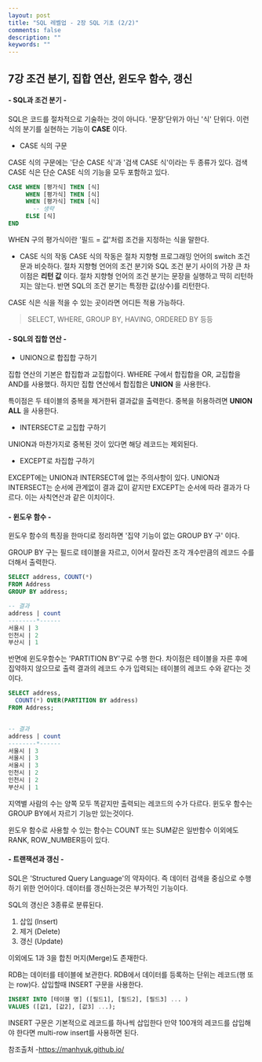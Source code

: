 ```yaml
---
layout: post
title: "SQL 레벨업 - 2장 SQL 기초 (2/2)"
comments: false
description: ""
keywords: ""
---
```


## 7강 조건 분기, 집합 연산, 윈도우 함수, 갱신


#### - SQL과 조건 분기 -

SQL은 코드를 절차적으로 기술하는 것이 아니다. '문장'단위가 아닌 '식' 단위다.
이런 식의 분기를 실현하는 기능이 **CASE** 이다.

- CASE 식의 구문

CASE 식의 구문에는 '단순 CASE 식'과 '검색 CASE 식'이라는 두 종류가 있다. 검색 CASE 식은 단순 CASE 식의 기능을 모두 포함하고 있다.

```sql
CASE WHEN [평가식] THEN [식]
     WHEN [평가식] THEN [식]
     WHEN [평가식] THEN [식]
       -- 생략
     ELSE [식]
END
```

WHEN 구의 평가식이란 '필드 = 값'처럼 조건을 지정하는 식을 말한다.


- CASE 식의 작동
CASE 식의 작동은 절차 지향형 프로그래밍 언어의 switch 조건문과 비슷하다. 절차 지향형 언어의 조건 분기와 SQL 조건 분기 사이의 가장 큰 차이점은 **리턴 값** 이다. 절차 지향형 언어의 조건 분기는 문장을 실행하고 딱히 리턴하지는 않는다. 반면 SQL의 조건 분기는 특정한 값(상수)를 리턴한다.

CASE 식은 식을 적을 수 있는 곳이라면 어디든 적용 가능하다.
> SELECT, WHERE, GROUP BY, HAVING, ORDERED BY 등등

#### - SQL의 집합 연산 -

- UNION으로 합집합 구하기

집합 연산의 기본은 합집합과 교집합이다. WHERE 구에서 합집합을 OR, 교집합을 AND를 사용했다. 하지만 집합 연산에서 합집합은 **UNION** 을 사용한다.

특이점은 두 테이블의 중복을 제거한뒤 결과값을 출력한다. 중복을 허용하려면 **UNION ALL** 을 사용한다.

- INTERSECT로 교집합 구하기

UNION과 마찬가지로 중복된 것이 있다면 해당 레코드는 제외된다.


- EXCEPT로 차집합 구하기

EXCEPT에는 UNION과 INTERSECT에 없는 주의사항이 있다. UNION과 INTERSECT는 순서에 관계없이 결과 값이 같지만 EXCEPT는 순서에 따라 결과가 다르다. 이는 사칙연산과 같은 이치이다.


#### - 윈도우 함수 -

윈도우 함수의 특징을 한마디로 정리하면 '집약 기능이 없는 GROUP BY 구' 이다.

GROUP BY 구는 필드로 테이블을 자르고, 이어서 잘라진 조각 개수만큼의 레코드 수를 더해서 출력한다.

```sql
SELECT address, COUNT(*)
FROM Address
GROUP BY address;

-- 결과
address | count
--------*------
서울시 | 3
인천시 | 2
부산시 | 1
```

반면에 윈도우함수는 'PARTITION BY'구로 수행 한다. 차이점은 테이블을 자른 후에 집약하지 않으므로 출력 결과의 레코드 수가 입력되는 테이블의 레코드 수와 같다는 것이다.

```sql
SELECT address,
  COUNT(*) OVER(PARTITION BY address)
FROM Address;


-- 결과
address | count
--------*------
서울시 | 3
서울시 | 3
서울시 | 3
인천시 | 2
인천시 | 2
부산시 | 1
```

지역별 사람의 수는 양쪽 모두 똑같지만 출력되는 레코드의 수가 다르다. 윈도우 함수는 GROUP BY에서 자르기 기능만 있는것이다.

윈도우 함수로 사용할 수 있는 함수는 COUNT 또는 SUM같은 일반함수 이외에도 RANK, ROW_NUMBER등이 있다.




#### - 트랜잭션과 갱신 -

SQL은 'Structured Query Language'의 약자이다. 즉 데이터 검색을 중심으로 수행하기 위한 언어이다. 데이터를 갱신하는것은 부가적인 기능이다.

SQL의 갱신은 3종류로 분류된다.
1. 삽입 (Insert)
2. 제거 (Delete)
3. 갱신 (Update)

이외에도 1과 3을 합친 머지(Merge)도 존재한다.

RDB는 데이터를 테이블에 보관한다. RDB에서 데이터를 등록하는 단위는 레코드(행 또는 row)다. 삽입할때 INSERT 구문을 사용한다.

```sql
INSERT INTO [테이블 명] ([필드1], [필드2], [필드3] ... )
VALUES ([값1, [값2], [값3] ...);
```

INSERT 구문은 기본적으로 레코드를 하나씩 삽입한다 만약 100개의 레코드를 삽입해야 한다면 multi-row insert를 사용하면 된다.

참조출처 -https://manhyuk.github.io/

